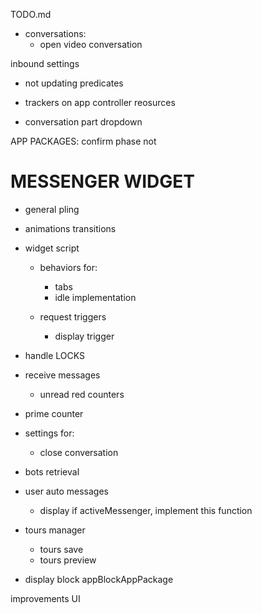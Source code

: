TODO.md

+ conversations:
  + open video conversation


inbound settings
  + not updating predicates

+ trackers on app controller reosurces

+ conversation part dropdown


APP PACKAGES:
  confirm phase not

# MESSENGER WIDGET

+ general pling
+ animations transitions

+ widget script
  + behaviors for:
    + tabs
    + idle implementation

  + request triggers
    + display trigger

+ handle LOCKS

+ receive messages
  + unread red counters

+ prime counter

+ settings for:
  + close conversation

+ bots retrieval

+ user auto messages 
  + display if activeMessenger, implement this function

+ tours manager
  + tours save
  + tours preview


+ display block
  appBlockAppPackage



improvements UI
